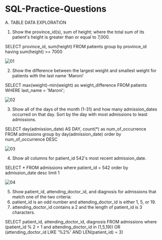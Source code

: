 # SQL-Practice-Questions
A. TABLE DATA EXPLORATION

1. Show the province_id(s), sum of height; where the total sum of its patient's height is greater than or equal to 7,000.

SELECT province_id, sum(height)
FROM patients
group by province_id
having sum(height) >= 7000

![01](https://github.com/DataRajab/CASE-STUDY-QUESTIONS-AND-INSIGHTS/assets/147069032/923988da-9e78-4d1f-bfef-3e008f95f6db)

2. Show the difference between the largest weight and smallest weight for patients with the last name 'Maroni'

SELECT max(weight)-min(weight) as weight_difference
FROM patients
WHERE last_name = 'Maroni';

![02](https://github.com/DataRajab/CASE-STUDY-QUESTIONS-AND-INSIGHTS/assets/147069032/c9531dd8-17ff-4d32-99ca-3c61d060b985)

3. Show all of the days of the month (1-31) and how many admission_dates occurred on that day. Sort by the day with most admissions to least admissions.

SELECT day(admission_date) AS DAY, count(*) as num_of_occurrence
FROM admissions
group by day(admission_date)
order by num_of_occurrence DESC

![03](https://github.com/DataRajab/CASE-STUDY-QUESTIONS-AND-INSIGHTS/assets/147069032/bb697a28-5225-4d20-99fb-7200b792d97f)

4. Show all columns for patient_id 542's most recent admission_date.

SELECT *
FROM admissions
where patient_id = 542
order by admission_date desc
limit 1

![04](https://github.com/DataRajab/CASE-STUDY-QUESTIONS-AND-INSIGHTS/assets/147069032/db835fa4-981c-4281-a5c0-df14b95f7d7d)

5. Show patient_id, attending_doctor_id, and diagnosis for admissions that match one of the two criteria:
1. patient_id is an odd number and attending_doctor_id is either 1, 5, or 19.
2. attending_doctor_id contains a 2 and the length of patient_id is 3 characters.

SELECT patient_id, attending_doctor_id, diagnosis
FROM admissions
where (patient_id % 2 = 1 and attending_doctor_id in (1,5,19))
      OR (attending_doctor_id LIKE '%2%' AND LEN(patient_id) = 3)
